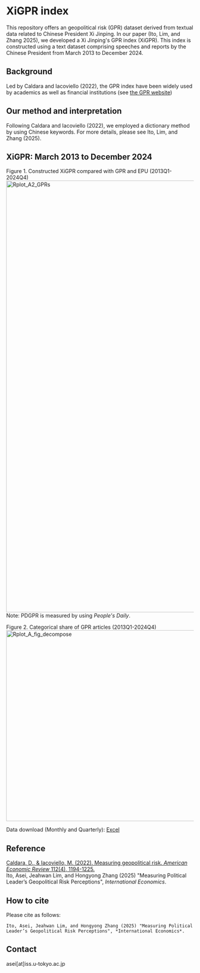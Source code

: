 # XiGPR index
This repository offers an geopolitical risk (GPR) dataset derived from textual data related to Chinese President Xi Jinping. In our paper (Ito, Lim, and Zhang 2025), we developed a Xi Jinping's GPR index (XiGPR). This index is constructed using a text dataset comprising speeches and reports by the Chinese President from March 2013 to December 2024.

## Background
 Led by Caldara and Iacoviello (2022), the GPR index have been widely used by academics as well as financial institutions (see [the GPR website](https://www.matteoiacoviello.com/gpr.htm)) 
 
 
## Our method and interpretation
Following Caldara and Iacoviello (2022), we employed a dictionary method by using Chinese keywords. For more details, please see Ito, Lim, and Zhang (2025).

## XiGPR: March 2013 to December 2024
Figure 1. Constructed XiGPR compared with GPR and EPU (2013Q1-2024Q4)
<img width="2733" height="1158" alt="Rplot_A2_GPRs" src="https://github.com/user-attachments/assets/8b5381ea-f3b0-4dff-8379-7d727cbc575b" />
Note: PDGPR is measured by using *People's Daily*.

Figure 2. Categorical share of GPR articles (2013Q1-2024Q4)
<img width="852" height="512" alt="Rplot_A_fig_decompose" src="https://github.com/user-attachments/assets/6fcc8149-f5de-49b0-85d1-642d4dcdcaed" />

Data download (Monthly and Quarterly): [Excel](https://github.com/ASEIITO/xiepu/raw/main/XiEPU_until_Dec_2021.xlsx)

## Reference  
[Caldara, D., & Iacoviello, M. (2022). Measuring geopolitical risk. *American Economic Review* 112(4), 1194-1225.](https://doi.org/10.1257/aer.20191823)  
Ito, Asei, Jeahwan Lim, and Hongyong Zhang (2025) "Measuring Political Leader’s Geopolitical Risk Perceptions", *International Economics*.    

## How to cite
Please cite as follows:

```
Ito, Asei, Jeahwan Lim, and Hongyong Zhang (2025) "Measuring Political Leader’s Geopolitical Risk Perceptions", *International Economics*.
```

## Contact
asei[at]iss.u-tokyo.ac.jp

